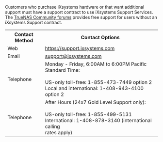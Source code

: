 &NewLine;

Customers who purchase iXsystems hardware or that want additional support must have a support contract to use iXsystems Support Services. The [TrueNAS Community forums](https://www.truenas.com/community/) provides free support for users without an iXsystems Support contract.

<table class="truetable">
  <tr>
    <th><b>Contact Method</b></th>
    <th><b>Contact Options</b></th>
  </tr>
  <tr>
    <td>Web</td>
    <td><a href="https://support.ixsystems.com" target="_blank">https://support.ixsystems.com</a></td>
  </tr>
  <tr>
    <td>Email</td>
    <td><a href="mailto:support@ixsystems.com">support@ixsystems.com</a></td>
  </tr>
  <tr>
    <td>Telephone</td>
    <td>Monday - Friday, 6:00AM to 6:00PM Pacific Standard Time:<br><br>US-only toll-free: 1-855-473-7449 option 2<br>Local and international: 1-408-943-4100 option 2<br></td>
  </tr>
  <tr>
    <td>Telephone</td>
    <td>After Hours (24x7 Gold Level Support only):<br><br>US-only toll-free: 1-855-499-5131<br>International: 1-408-878-3140 (international calling<br>rates apply)<br></td>
  </tr>
</table>
